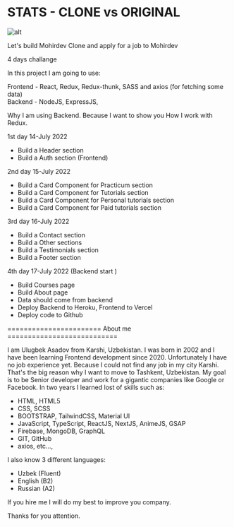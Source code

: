 # STATS - CLONE vs ORIGINAL
![alt](https://firebasestorage.googleapis.com/v0/b/shorturl-phototourl.appspot.com/o/message%2F7218894152%2Fimage?alt=media&token=1e6b79b2-3516-410f-9461-48602ada7825)

Let's build Mohirdev Clone and apply for a job to Mohirdev

4 days challange

In this project I am going to use:

Frontend - React, Redux, Redux-thunk, SASS and axios (for fetching some data) <br>
Backend - NodeJS, ExpressJS,

Why I am using Backend. Because I want to show you How I work with Redux.

1st day 14-July 2022
- Build a Header section
- Build a Auth section (Frontend)

2nd day 15-July 2022
- Build a Card Component for Practicum section
- Build a Card Component for Tutorials section
- Build a Card Component for Personal tutorials section
- Build a Card Component for Paid tutorials section

3rd day 16-July 2022
- Build a Contact section
- Build a Other sections
- Build a Testimonials section
- Build a Footer section

4th day 17-July 2022 (Backend start )
- Build Courses page
- Build About page
- Data should come from backend
- Deploy Backend to Heroku, Frontend to Vercel
- Deploy code to Github


======================= About me ===========================


I am Ulugbek Asadov from Karshi, Uzbekistan. I was born in 2002 and I have been learning Frontend development since 2020. Unfortunately I have no job experience yet. Because I could not find any job in my city Karshi. That's the big reason why I want to move to Tashkent, Uzbekistan. My goal is to be Senior developer and work for a gigantic companies like Google or Facebook. In two years I learned lost of skills such as:

- HTML, HTML5
- CSS, SCSS
- BOOTSTRAP, TailwindCSS, Material UI
- JavaScript, TypeScript, ReactJS, NextJS, AnimeJS, GSAP
- Firebase, MongoDB, GraphQL
- GIT, GitHub
- axios, etc...,

I also know 3 different languages:

- Uzbek (Fluent)
- English (B2)
- Russian (A2)

If you hire me I will do my best to improve you company.

Thanks for you attention.


 